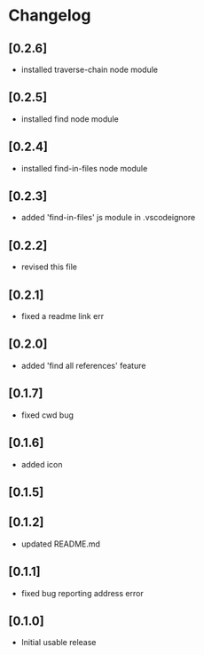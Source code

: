 # Changelog

## [0.2.6]
- installed traverse-chain node module

## [0.2.5]
- installed find node module

## [0.2.4]
- installed find-in-files node module

## [0.2.3]
- added 'find-in-files' js module in .vscodeignore

## [0.2.2]
- revised this file

## [0.2.1]
- fixed a readme link err

## [0.2.0]
- added 'find all references' feature

## [0.1.7]
- fixed cwd bug

## [0.1.6]
- added icon

## [0.1.5]
## [0.1.2]
- updated README.md

## [0.1.1]
- fixed bug reporting address error

## [0.1.0]
- Initial usable release